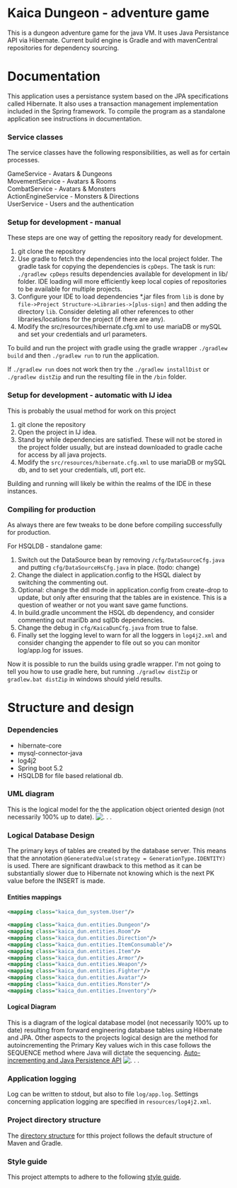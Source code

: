 
# Kaica Dungeon - adventure game
This is a dungeon adventure game for the java VM. It uses Java Persistance API via Hibernate. Current build engine is Gradle and with mavenCentral repositories for dependency sourcing.


# Documentation
This application uses a persistance system based on the JPA specifications called Hibernate. It also uses a transaction management implementation included in the Spring framework. To compile the program as a standalone application see instructions in documentation.


### Service classes
The service classes have the following responsibilities, as well as for certain processes.

GameService - Avatars & Dungeons  
MovementService - Avatars & Rooms  
CombatService - Avatars & Monsters  
ActionEngineService - Monsters & Directions  
UserService - Users and the authentication  


### Setup for development - manual
These steps are one way of getting the repository ready for development.

1. git clone the repository
2. Use gradle to fetch the dependencies into the local project folder. The gradle task for copying the dependencies is `cpDeps`. The task is run: `./gradlew cpDeps` results dependencies available for development in lib/ folder. IDE loading will more efficiently keep local copies of repositories to be available for multiple projects.
3. Configure your IDE to load dependencies *.jar files from `lib` is done by `file->Project Structure->Libraries->[plus-sign]` and then adding the directory `lib`. Consider deleting all other references to other libraries/locations for the project (if there are any).
4. Modify the src/resources/hibernate.cfg.xml to use mariaDB or mySQL and set your credentials and url parameters.

To build and run the project with gradle using the gradle wrapper `./gradlew build` and then `./gradlew run` to run the application.

If `./gradlew run` does not work then try the `./gradlew installDist` or `./gradlew distZip` and run the resulting file in the `/bin` folder.


### Setup for development - automatic with IJ idea
This is probably the usual method for work on this project

1. git clone the repository
2. Open the project in IJ idea.
3. Stand by while dependencies are satisfied. These will not be stored in the project folder usually, but are instead downloaded to gradle cache for access by all java projects.
4. Modify the `src/resources/hibernate.cfg.xml` to use mariaDB or mySQL db, and to set your credentials, utl, port etc.

Building and running will likely be within the realms of the IDE in these instances.


### Compiling for production
As always there are few tweaks to be done before compiling successfully for production.

For HSQLDB - standalone game:

1. Switch out the DataSource bean by removing `/cfg/DataSourceCfg.java` and putting `cfg/DataSourceHsCfg.java` in place. (todo: change)
2. Change the dialect in application.config to the HSQL dialect by switching the commenting out.
3. Optional: change the ddl mode in application.config from create-drop to update, but only after ensuring that the tables are in existence. This is a question of weather or not you want save game functions.
4. In build.gradle uncomment the HSQL db dependency, and consider commenting out mariDb and sqlDb dependencies.
5. Change the debug in `cfg/KaicaDunCfg.java` from true to false. 
6. Finally set the logging level to warn for all the loggers in `log4j2.xml` and consider changing the appender to file out so you can monitor log/app.log for issues. 

Now it is possible to run the builds using gradle wrapper. I'm not going to tell you how to use gradle here, but running `./gradlew distZip` or `gradlew.bat distZip` in windows should yield results.


# Structure and design

### Dependencies
* hibernate-core
* mysql-connector-java
* log4j2
* Spring boot 5.2
* HSQLDB for file based relational db.

### UML diagram
This is the logical model for the the application object oriented design (not necessarily 100% up to date).
![ . . . ](model_uml_app.png)

### Logical Database Design
The primary keys of tables are created by the database server. This means that the annotation `@GeneratedValue(strategy = GenerationType.IDENTITY)` is used. There are significant drawback to this method as it can be substantially slower due to Hibernate not knowing which is the next PK value before the INSERT is made.

#### Entities mappings
```xml
<mapping class="kaica_dun_system.User"/>

<mapping class="kaica_dun.entities.Dungeon"/>
<mapping class="kaica_dun.entities.Room"/>
<mapping class="kaica_dun.entities.Direction"/>
<mapping class="kaica_dun.entities.ItemConsumable"/>
<mapping class="kaica_dun.entities.Item"/>
<mapping class="kaica_dun.entities.Armor"/>
<mapping class="kaica_dun.entities.Weapon"/>
<mapping class="kaica_dun.entities.Fighter"/>
<mapping class="kaica_dun.entities.Avatar"/>
<mapping class="kaica_dun.entities.Monster"/>
<mapping class="kaica_dun.entities.Inventory"/>
```
        
#### Logical Diagram
This is a diagram of the logical database model (not necessarily 100% up to date) resulting from forward engineering database tables using Hibernate and JPA.
Other aspects to the projects logical design are the method for autoincrementing the Primary Key values wich in this case follows the SEQUENCE method where Java will dictate the sequencing.  [Auto-incrementing and Java Persistence API](https://thoughts-on-java.org/jpa-generate-primary-keys/)
![ . . . ](model_db_logical.png)


### Application logging
Log can be written to stdout, but also to file `log/app.log`. Settings concerning application logging are specified in `resources/log4j2.xml`.


### Project directory structure
The [directory structure](https://maven.apache.org/guides/introduction/introduction-to-the-standard-directory-layout.html) for tthis project follows the default structure of Maven and Gradle.


### Style guide
This project attempts to adhere to the following [style guide](https://github.com/weleoka/myJavaStyleGuide).  


